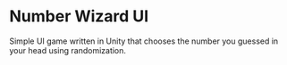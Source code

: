 # Number Wizard UI
Simple UI game written in Unity that chooses the number you guessed in your head using randomization.
